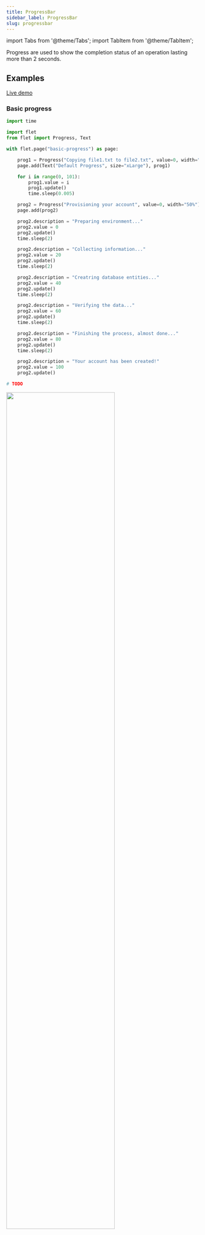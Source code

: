 ```yaml
---
title: ProgressBar
sidebar_label: ProgressBar
slug: progressbar
---
```

import Tabs from '@theme/Tabs';
import TabItem from '@theme/TabItem';

Progress are used to show the completion status of an operation lasting more than 2 seconds.

## Examples

[Live demo](https://python-spinner-example.pgletio.repl.co)

### Basic progress

<Tabs groupId="language">
  <TabItem value="python" label="Python" default>

```python
import time

import flet
from flet import Progress, Text

with flet.page("basic-progress") as page:

    prog1 = Progress("Copying file1.txt to file2.txt", value=0, width="50%")
    page.add(Text("Default Progress", size="xLarge"), prog1)

    for i in range(0, 101):
        prog1.value = i
        prog1.update()
        time.sleep(0.005)

    prog2 = Progress("Provisioning your account", value=0, width="50%")
    page.add(prog2)

    prog2.description = "Preparing environment..."
    prog2.value = 0
    prog2.update()
    time.sleep(2)

    prog2.description = "Collecting information..."
    prog2.value = 20
    prog2.update()
    time.sleep(2)

    prog2.description = "Creatring database entities..."
    prog2.value = 40
    prog2.update()
    time.sleep(2)

    prog2.description = "Verifying the data..."
    prog2.value = 60
    prog2.update()
    time.sleep(2)

    prog2.description = "Finishing the process, almost done..."
    prog2.value = 80
    prog2.update()
    time.sleep(2)

    prog2.description = "Your account has been created!"
    prog2.value = 100
    prog2.update()
```
  </TabItem>
  <TabItem value="powershell" label="PowerShell">

```powershell
# TODO
```

  </TabItem>
</Tabs>

<img src="/img/docs/controls/progress/basic-progress.gif" width="75%" />

### Indeterminate progress

<Tabs groupId="language">
  <TabItem value="python" label="Python" default>

```python
import flet
from flet import Progress, Text

with flet.page("basic-progress") as page:

    page.add(
        Text("Indeterminate Progress", size='xLarge'),
        Progress("Operation progress", description="Doing something indefinite...", width='50%')
    )
```
  </TabItem>
  <TabItem value="powershell" label="PowerShell">

```powershell
# TODO
```

  </TabItem>
</Tabs>

<img src="/img/docs/controls/progress/indeterminate-progress.gif" width="75%" />

## Properties

| Name           | Type    | Default | Description |
| -------------- | ------- | ------- | ----------- |
| `value`        | number  |         | Percentage of the operation's completeness, numerically between 0 and 100. If this is not set, the indeterminate progress animation will be shown instead. |
| `label`        | string  |         | Label to display above the control. |
| `description`  | string  |         | Text describing or supplementing the operation.  |
